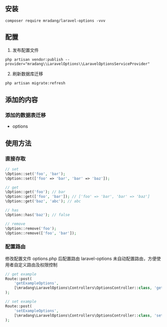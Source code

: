 ## 安装

```shell
composer require mradang/laravel-options -vvv
```

## 配置

1. 发布配置文件

```shell
php artisan vendor:publish --provider="mradang\\LaravelOptions\\LaravelOptionsServiceProvider"
```

2. 刷新数据库迁移

```bash
php artisan migrate:refresh
```

## 添加的内容

### 添加的数据表迁移

- options

## 使用方法

### 直接存取

```php
// set
\Option::set('foo', 'bar');
\Option::set(['foo' => 'bar', 'bar' => 'baz']);

// get
\Option::get('foo'); // bar
\Option::get(['foo', 'bar']); // ['foo' => 'bar', 'bar' => 'baz']
\Option::get('baz', 'abc'); // abc

// has
\Option::has('baz'); // false

// remove
\Option::remove('foo');
\Option::remove(['foo', 'bar']);
```

### 配置路由

修改配置文件 options.php 后配置路由
laravel-options 未自动配置路由，方便使用者自定义路由及权限控制

```php
// get example
Route::post(
    'getExampleOptions',
    [\mradang\LaravelOptions\Controllers\OptionsController::class, 'getExampleOptions'],
);

// set example
Route::post(
    'setExampleOptions',
    [\mradang\LaravelOptions\Controllers\OptionsController::class, 'setExampleOptions'],
);
```
